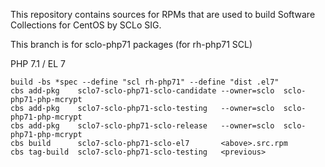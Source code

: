 This repository contains sources for RPMs that are used
to build Software Collections for CentOS by SCLo SIG.

This branch is for sclo-php71 packages (for rh-php71 SCL)


PHP 7.1 / EL 7

    build -bs *spec --define "scl rh-php71" --define "dist .el7"
    cbs add-pkg    sclo7-sclo-php71-sclo-candidate --owner=sclo  sclo-php71-php-mcrypt
    cbs add-pkg    sclo7-sclo-php71-sclo-testing   --owner=sclo  sclo-php71-php-mcrypt
    cbs add-pkg    sclo7-sclo-php71-sclo-release   --owner=sclo  sclo-php71-php-mcrypt
    cbs build      sclo7-sclo-php71-sclo-el7       <above>.src.rpm
    cbs tag-build  sclo7-sclo-php71-sclo-testing   <previous>

